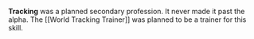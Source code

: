 **Tracking** was a planned secondary profession. It never made it past the alpha. The [[World Tracking Trainer]] was planned to be a trainer for this skill. 